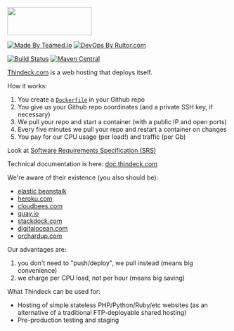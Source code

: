 <img src="http://img.thindeck.com/logo.svg" width="192px" height="64px" />

[![Made By Teamed.io](http://img.teamed.io/btn.svg)](http://www.teamed.io)
[![DevOps By Rultor.com](http://www.rultor.com/b/yegor256/thindeck)](http://www.rultor.com/p/yegor256/thindeck)

[![Build Status](https://travis-ci.org/yegor256/thindeck.svg?branch=master)](https://travis-ci.org/yegor256/thindeck)
[![Maven Central](https://maven-badges.herokuapp.com/maven-central/com.thindeck/thideck/badge.svg)](https://maven-badges.herokuapp.com/maven-central/com.thindeck/thindeck)

[Thindeck.com](http://www.thindeck.com) is a web hosting that deploys itself.

How it works:

 1. You create a [`Dockerfile`](https://www.docker.io/) in your Github repo
 2. You give us your Github repo coordinates (and a private SSH key, if necessary)
 3. We pull your repo and start a container (with a public IP and open ports)
 4. Every five minutes we pull your repo and restart a container on changes
 5. You pay for our CPU usage (per load!) and traffic (per Gb)

Look at [Software Requirements Specification (SRS)](http://doc.thindeck.com/requs/requs.xml)

Technical documentation is here: [doc.thindeck.com](http://doc.thindeck.com/)

We're aware of their existence (you also should be):

 * [elastic beanstalk](http://aws.typepad.com/aws/2014/04/aws-elastic-beanstalk-for-docker.html)
 * [heroku.com](http://www.heroku.com)
 * [cloudbees.com](http://www.cloudbees.com)
 * [quay.io](http://www.quay.io)
 * [stackdock.com](http://www.stackdock.com)
 * [digitalocean.com](http://www.digitalocean.com)
 * [orchardup.com](http://www.orchardup.com)

Our advantages are:

 1. you don't need to "push/deploy", we pull instead (means big convenience)
 2. we charge per CPU load, not per hour (means big saving)

What Thindeck can be used for:

 * Hosting of simple stateless PHP/Python/Ruby/etc websites
   (as an alternative of a traditional FTP-deployable shared hosting)
 * Pre-production testing and staging
